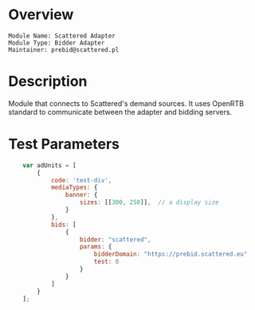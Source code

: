 # Overview

```
Module Name: Scattered Adapter
Module Type: Bidder Adapter
Maintainer: prebid@scattered.pl
```

# Description

Module that connects to Scattered's demand sources. 
It uses OpenRTB standard to communicate between the adapter and bidding servers.

# Test Parameters

```javascript
    var adUnits = [
        {
            code: 'test-div',
            mediaTypes: {
                banner: {
                    sizes: [[300, 250]],  // a display size
                }
            },
            bids: [
                {
                    bidder: "scattered",
                    params: {
                        bidderDomain: "https://prebid.scattered.eu"
                        test: 0
                    }
                }
            ]
        }
    ];
```